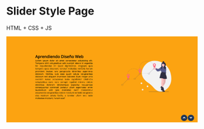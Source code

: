 <h1>Slider Style Page</h1>
<p>
    HTML + CSS + JS
</p>

<img src="images/imagen-demo.png" atl="Imagen demo">


